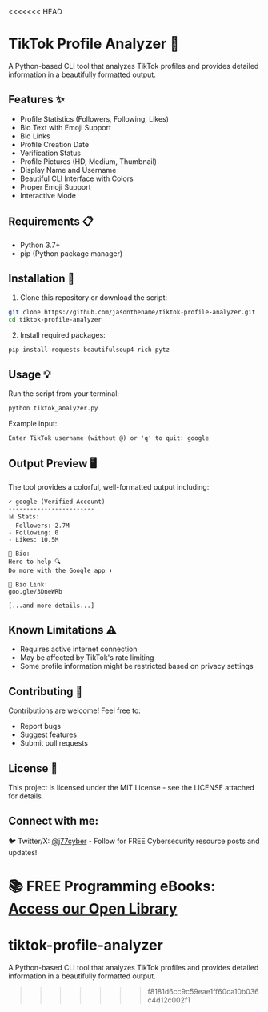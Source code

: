 <<<<<<< HEAD
# TikTok Profile Analyzer 🎵

A Python-based CLI tool that analyzes TikTok profiles and provides detailed information in a beautifully formatted output.

## Features ✨

- Profile Statistics (Followers, Following, Likes)
- Bio Text with Emoji Support
- Bio Links
- Profile Creation Date
- Verification Status
- Profile Pictures (HD, Medium, Thumbnail)
- Display Name and Username
- Beautiful CLI Interface with Colors
- Proper Emoji Support
- Interactive Mode

## Requirements 📋

- Python 3.7+
- pip (Python package manager)

## Installation 🚀

1. Clone this repository or download the script:
```bash
git clone https://github.com/jasonthename/tiktok-profile-analyzer.git
cd tiktok-profile-analyzer
```

2. Install required packages:
```
pip install requests beautifulsoup4 rich pytz
```

## Usage 💡
Run the script from your terminal:
```bash
python tiktok_analyzer.py
```

Example input:

```
Enter TikTok username (without @) or 'q' to quit: google
```

## Output Preview 🖥️
The tool provides a colorful, well-formatted output including:
```
✓ google (Verified Account)
------------------------
📊 Stats:
- Followers: 2.7M
- Following: 0
- Likes: 10.5M

📝 Bio:
Here to help 🔍
Do more with the Google app ⬇️

🔗 Bio Link:
goo.gle/3DneWRb

[...and more details...]
```

## Known Limitations ⚠️

- Requires active internet connection
- May be affected by TikTok's rate limiting
- Some profile information might be restricted based on privacy settings

## Contributing 🤝
Contributions are welcome! Feel free to:

- Report bugs
- Suggest features
- Submit pull requests

## License 📄
This project is licensed under the MIT License - see the LICENSE attached for details.

## Connect with me:

🐦 Twitter/X: [@j77cyber](https://x.com/j77cyber) - Follow for FREE Cybersecurity resource posts and updates!

📚 FREE Programming eBooks: [Access our Open Library](https://j77cyber.dev/open-library/library.html)
=======
# tiktok-profile-analyzer
A Python-based CLI tool that analyzes TikTok profiles and provides detailed information in a beautifully formatted output.
>>>>>>> f8181d6cc9c59eae1ff60ca10b036c4d12c002f1

